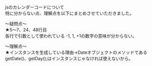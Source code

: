 jsのカレンダーコードについて<br>
特に分からない点、理解点を以下にまとめさせていただきました。<br>

〜疑問点〜<br>
★5〜7、24、48行目<br>
各行で引数として使われている -1, 1, +1の数字の意味が分からない。<br>

〜理解点〜<br>
★インスタンスを生成している理由→DateオブジェクトのメソッドであるgetDate()、getDay();はインスタンスじゃなければ使えないから。
